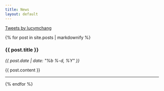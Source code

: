 ```yaml
---
title: News
layout: default
---
```


<!--# {{ page.title }}-->

<div class="twitter-wrapper">
<a class="twitter-timeline" data-width="200" data-height="600" data-theme="light" href="https://twitter.com/lucymchang">Tweets by lucymchang</a> <script async src="//platform.twitter.com/widgets.js" charset="utf-8"></script>
</div>

<div id="blog">

{% for post in site.posts | markdownify %}

### {{ post.title }}

*{{ post.date | date: "%b %-d, %Y" }}*

{{ post.content }}

---

{% endfor %}

</div>
